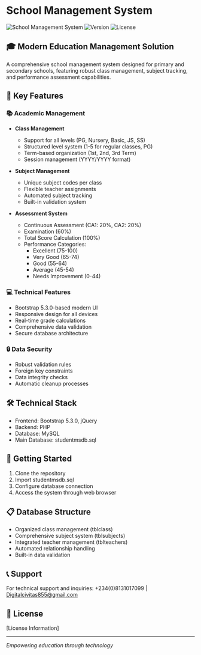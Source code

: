 # School Management System

![School Management System](https://img.shields.io/badge/Status-Active-green)
![Version](https://img.shields.io/badge/Version-1.0-blue)
![License](https://img.shields.io/badge/License-MIT-yellow)

## 🎓 Modern Education Management Solution

A comprehensive school management system designed for primary and secondary schools, featuring robust class management, subject tracking, and performance assessment capabilities.

## 🌟 Key Features

### 📚 Academic Management
- **Class Management**
  - Support for all levels (PG, Nursery, Basic, JS, SS)
  - Structured level system (1-5 for regular classes, PG)
  - Term-based organization (1st, 2nd, 3rd Term)
  - Session management (YYYY/YYYY format)

- **Subject Management**
  - Unique subject codes per class
  - Flexible teacher assignments
  - Automated subject tracking
  - Built-in validation system

- **Assessment System**
  - Continuous Assessment (CA1: 20%, CA2: 20%)
  - Examination (60%)
  - Total Score Calculation (100%)
  - Performance Categories:
    * Excellent (75-100)
    * Very Good (65-74)
    * Good (55-64)
    * Average (45-54)
    * Needs Improvement (0-44)

### 💻 Technical Features
- Bootstrap 5.3.0-based modern UI
- Responsive design for all devices
- Real-time grade calculations
- Comprehensive data validation
- Secure database architecture

### 🔒 Data Security
- Robust validation rules
- Foreign key constraints
- Data integrity checks
- Automatic cleanup processes

## 🛠 Technical Stack
- Frontend: Bootstrap 5.3.0, jQuery
- Backend: PHP
- Database: MySQL
- Main Database: studentmsdb.sql

## 🚀 Getting Started
1. Clone the repository
2. Import studentmsdb.sql
3. Configure database connection
4. Access the system through web browser

## 📋 Database Structure
- Organized class management (tblclass)
- Comprehensive subject system (tblsubjects)
- Integrated teacher management (tblteachers)
- Automated relationship handling
- Built-in data validation

## 📞 Support
For technical support and inquiries:
+234(0)8131017099 | Digitalcivitas855@gmail.com

## 📄 License
[License Information]

---
*Empowering education through technology*
